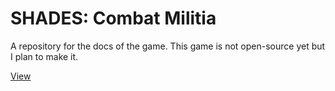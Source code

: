 
# SHADES: Combat Militia

A repository for the docs of the game. This game is not open-source yet but I plan to make it.

[View](bhaambhu.github.io/SHADES)
